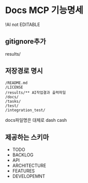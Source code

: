 # Docs MCP 기능명세
!AI not EDITABLE

## gitignore추가

results/

## 저장경로 명시

```text
/README.md
/LICENSE
/results/** AI작업결과 출력파일
/docs/
/tasks/
/test/
/integration_test/

```

docs파일명은 대체로 dash cash

## 제공하는 스키마

- TODO
- BACKLOG
- API
- ARCHITECTURE
- FEATURES
- DEVELOPEMNT
